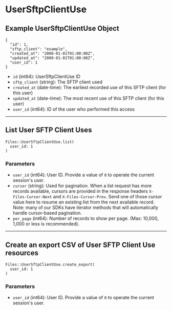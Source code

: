 # UserSftpClientUse

## Example UserSftpClientUse Object

```
{
  "id": 1,
  "sftp_client": "example",
  "created_at": "2000-01-01T01:00:00Z",
  "updated_at": "2000-01-01T01:00:00Z",
  "user_id": 1
}
```

* `id` (int64): UserSftpClientUse ID
* `sftp_client` (string): The SFTP client used
* `created_at` (date-time): The earliest recorded use of this SFTP client (for this user)
* `updated_at` (date-time): The most recent use of this SFTP client (for this user)
* `user_id` (int64): ID of the user who performed this access


---

## List User SFTP Client Uses

```
Files::UserSftpClientUse.list(
  user_id: 1
)
```

### Parameters

* `user_id` (int64): User ID.  Provide a value of `0` to operate the current session's user.
* `cursor` (string): Used for pagination.  When a list request has more records available, cursors are provided in the response headers `X-Files-Cursor-Next` and `X-Files-Cursor-Prev`.  Send one of those cursor value here to resume an existing list from the next available record.  Note: many of our SDKs have iterator methods that will automatically handle cursor-based pagination.
* `per_page` (int64): Number of records to show per page.  (Max: 10,000, 1,000 or less is recommended).


---

## Create an export CSV of User SFTP Client Use resources

```
Files::UserSftpClientUse.create_export(
  user_id: 1
)
```

### Parameters

* `user_id` (int64): User ID.  Provide a value of `0` to operate the current session's user.
